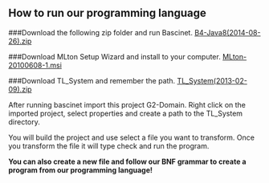 ## How to run our programming language

###Download the following zip folder and run Bascinet.
[B4-Java8(2014-08-26).zip](https://unomaha.instructure.com/courses/30178/files/2492666/download?wrap=1)

###Download MLton Setup Wizard and install to your computer.
[MLton-20100608-1.msi](https://unomaha.instructure.com/courses/30178/files/2492668/download?wrap=1)

###Download TL_System and remember the path.
[TL_System(2013-02-09).zip](https://unomaha.instructure.com/courses/30178/files/2492667/download?wrap=1)

After running bascinet import this project G2-Domain. Right click on the imported project, select properties and create a path to the TL_System directory.

You will build the project and use select a file you want to transform. Once you transform the file it will type check and run the program.

**You can also create a new file and follow our BNF grammar to create a program from our programming language!**
